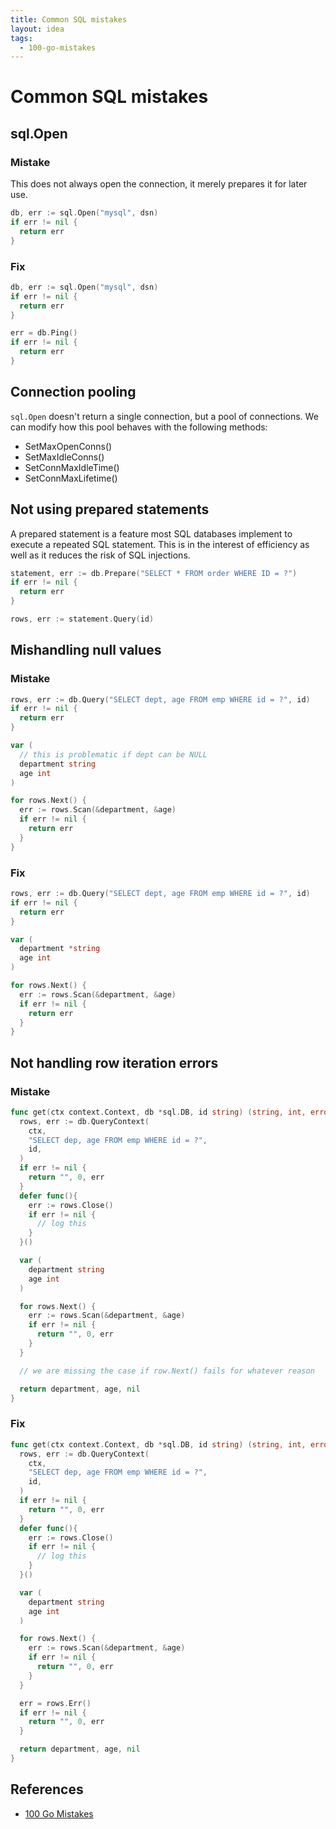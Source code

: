 ```yaml
---
title: Common SQL mistakes
layout: idea
tags:
  - 100-go-mistakes
---
```


# Common SQL mistakes

## sql.Open

### Mistake

This does not always open the connection, it merely prepares it for later use.

```go
db, err := sql.Open("mysql", dsn)
if err != nil {
  return err
}
```

### Fix

```go
db, err := sql.Open("mysql", dsn)
if err != nil {
  return err
}

err = db.Ping()
if err != nil {
  return err
}
```

## Connection pooling

`sql.Open` doesn't return a single connection, but a pool of connections. We can
modify how this pool behaves with the following methods:

- SetMaxOpenConns()
- SetMaxIdleConns()
- SetConnMaxIdleTime()
- SetConnMaxLifetime()

## Not using prepared statements

A prepared statement is a feature most SQL databases implement to execute a
repeated SQL statement. This is in the interest of efficiency as well as it
reduces the risk of SQL injections.

```go
statement, err := db.Prepare("SELECT * FROM order WHERE ID = ?")
if err != nil {
  return err
}

rows, err := statement.Query(id)
```

## Mishandling null values

### Mistake

```go
rows, err := db.Query("SELECT dept, age FROM emp WHERE id = ?", id)
if err != nil {
  return err
}

var (
  // this is problematic if dept can be NULL
  department string
  age int
)

for rows.Next() {
  err := rows.Scan(&department, &age)
  if err != nil {
    return err
  }
}
```

### Fix

```go
rows, err := db.Query("SELECT dept, age FROM emp WHERE id = ?", id)
if err != nil {
  return err
}

var (
  department *string
  age int
)

for rows.Next() {
  err := rows.Scan(&department, &age)
  if err != nil {
    return err
  }
}
```

## Not handling row iteration errors

### Mistake

```go
func get(ctx context.Context, db *sql.DB, id string) (string, int, error) {
  rows, err := db.QueryContext(
    ctx,
    "SELECT dep, age FROM emp WHERE id = ?",
    id,
  )
  if err != nil {
    return "", 0, err
  }
  defer func(){
    err := rows.Close()
    if err != nil {
      // log this
    }
  }()

  var (
    department string
    age int
  )

  for rows.Next() {
    err := rows.Scan(&department, &age)
    if err != nil {
      return "", 0, err
    }
  }

  // we are missing the case if row.Next() fails for whatever reason

  return department, age, nil
}
```

### Fix

```go
func get(ctx context.Context, db *sql.DB, id string) (string, int, error) {
  rows, err := db.QueryContext(
    ctx,
    "SELECT dep, age FROM emp WHERE id = ?",
    id,
  )
  if err != nil {
    return "", 0, err
  }
  defer func(){
    err := rows.Close()
    if err != nil {
      // log this
    }
  }()

  var (
    department string
    age int
  )

  for rows.Next() {
    err := rows.Scan(&department, &age)
    if err != nil {
      return "", 0, err
    }
  }

  err = rows.Err()
  if err != nil {
    return "", 0, err
  }

  return department, age, nil
}
```

## References

- [100 Go Mistakes](/reference/100-Go-Mistakes-and-How-to-Avoid-Them)
